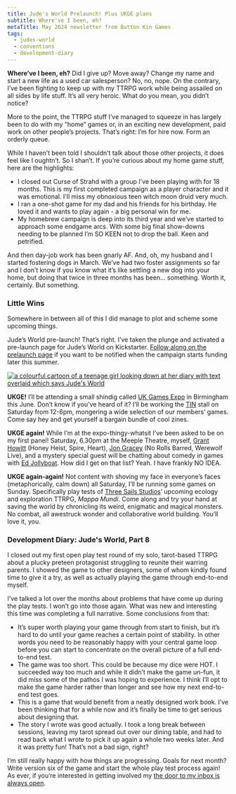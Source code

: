 ```yaml
---
title: Jude's World Prelaunch! Plus UKGE plans
subtitle: Where've I been, eh?
metaTitle: May 2024 newsletter from Button Kin Games
tags:
  - judes-world
  - conventions
  - development-diary
---
```


<p>
    <strong>Where’ve I been, eh?</strong> Did I give up? Move away? Change my name and start a new life as a used car salesperson? No, no, nope. On the contrary, I’ve been fighting to keep up with my TTRPG work while being assailed on all sides by life stuff. It’s all very heroic. What do you mean, you didn’t notice?
</p><p>
    More to the point, the TTRPG stuff I’ve managed to squeeze in has largely been to do with my “home” games or, in an exciting new development, paid work on other people’s projects. That’s right: I’m for hire now. Form an orderly queue.
</p><p>
    While I haven’t been told I shouldn’t talk about those other projects, it does feel like I oughtn’t. So I shan’t. If you’re curious about my home game stuff, here are the highlights:
</p>
<ul>
    <li>
        I closed out Curse of Strahd with a group I’ve been playing with for 18 months. This is my first completed campaign as a player character and it was emotional. I'll miss my obnoxious teen witch moon druid very much.
    </li><li>
        I ran a one-shot game for my dad and his friends for his birthday. He loved it and wants to play again - a big personal win for me.
    </li><li>
        My homebrew campaign is deep into its third year and we’ve started to approach some endgame arcs. With some big final show-downs needing to be planned I’m SO KEEN not to drop the ball. Keen and petrified.
    </li>
</ul>
<p>
    And then day-job work has been gnarly AF. And, oh, my husband and I started fostering dogs in March. We’ve had two foster assignments so far and I don’t know if you know what it’s like settling a new dog into your home, but doing that twice in three months has been… something. Worth it, certainly. But something.
</p>
<h3>Little Wins</h3>
<p>
    Somewhere in between all of this I did manage to plot and scheme some upcoming things.
</p><p>
    Jude’s World pre-launch! That’s right. I’ve taken the plunge and activated a pre-launch page for Jude’s World on Kickstarter. <a href="https://www.kickstarter.com/projects/buttonkin/judes-world" target="_blank">Follow along on the prelaunch page</a> if you want to be notified when the campaign starts funding later this summer.
</p>
<a href="https://www.kickstarter.com/projects/buttonkin/judes-world" target="_blank">
    <img src="/assets/images/newsletter/judes_world_ks.png" alt="a colourful cartoon of a teenage girl looking down at her diary with text overlaid which says Jude's World">
</a>
<p>
    <strong>UKGE!</strong> I’ll be attending a small shindig called <a href="https://www.ukgamesexpo.co.uk/" target="_blank">UK Games Expo</a> in Birmingham this June. Don’t know if you’ve heard of it? I’ll be working the <a href="https://www.patreon.com/UKTabletopIndustryNetwork544" target="_blank">TIN</a> stall on Saturday from 12-6pm, mongering a wide selection of our members’ games. Come say hey and get yourself a bargain bundle of cool zines.
</p><p>
    <strong>UKGE again!</strong> While I’m at the expo-thingy-whatsit I’ve been asked to be on my first panel! Saturday, 6.30pm at the Meeple Theatre, myself, <a href="https://rowanrookanddecard.com/" target="_blank">Grant Howitt</a> (Honey Heist, Spire, Heart), <a href="https://norollsbarred.com/" target="_blank">Jon Gracey</a> (No Rolls Barred, Werewolf Live), and a mystery special guest will be chatting about comedy in games with <a href="https://www.jollyboat.co.uk/" target="_blank">Ed Jollyboat</a>. How did I get on that list? Yeah. I have frankly NO IDEA.
</p><p>
    <strong>UKGE again-again!</strong> Not content with shoving my face in everyone’s faces (metaphorically, calm down) all Saturday, I’ll be running some games on Sunday. Specifically play tests of <a href="https://www.threesailsstudios.com/" target="_blank">Three Sails Studios</a>’ upcoming ecology and exploration TTRPG, <i>Mappa Mundi</i>. Come along and try your hand at saving the world by chronicling its weird, enigmatic and magical monsters. No combat, all awestruck wonder and collaborative world building. You’ll love it, you.
</p>
<h3>Development Diary: Jude's World, Part 8</h3>
<p>
    I closed out my first open play test round of my solo, tarot-based TTRPG about a plucky preteen protagonist struggling to reunite their warring parents. I showed the game to other designers, some of whom kindly found time to give it a try, as well as actually playing the game through end-to-end myself.
</p><p>
    I’ve talked a lot over the months about problems that have come up during the play tests. I won’t go into those again. What was new and interesting this time was completing a full narrative. Some conclusions from that:
</p>
<ul>
    <li>
        It’s super worth playing your game through from start to finish, but it’s hard to do until your game reaches a certain point of stability. In other words you need to be reasonably happy with your central game loop before you can start to concentrate on the overall picture of a full end-to-end test.
    </li><li>
        The game was too short. This could be because my dice were HOT. I succeeded way too much and while it didn’t make the game un-fun, it did miss some of the pathos I was hoping to experience. I think I’ll opt to make the game harder rather than longer and see how my next end-to-end test goes.
    </li><li>
        This is a game that would benefit from a neatly designed work book. I’ve been thinking that for a while now and it’s finally be time to get serious about designing that.
    </li><li>
        The story I wrote was good actually. I took a long break between sessions, leaving my tarot spread out over our dining table, and had to read back what I wrote to pick it up again a whole two weeks later. And it was pretty fun! That’s not a bad sign, right?
    </li>
</ul>
<p>
    I’m still really happy with how things are progressing. Goals for next month? Write version six of the game and start the whole play test process again! As ever, if you’re interested in getting involved my <a href="mailto:yvris@buttonkin.com">the door to my inbox is always open</a>.
</p>
